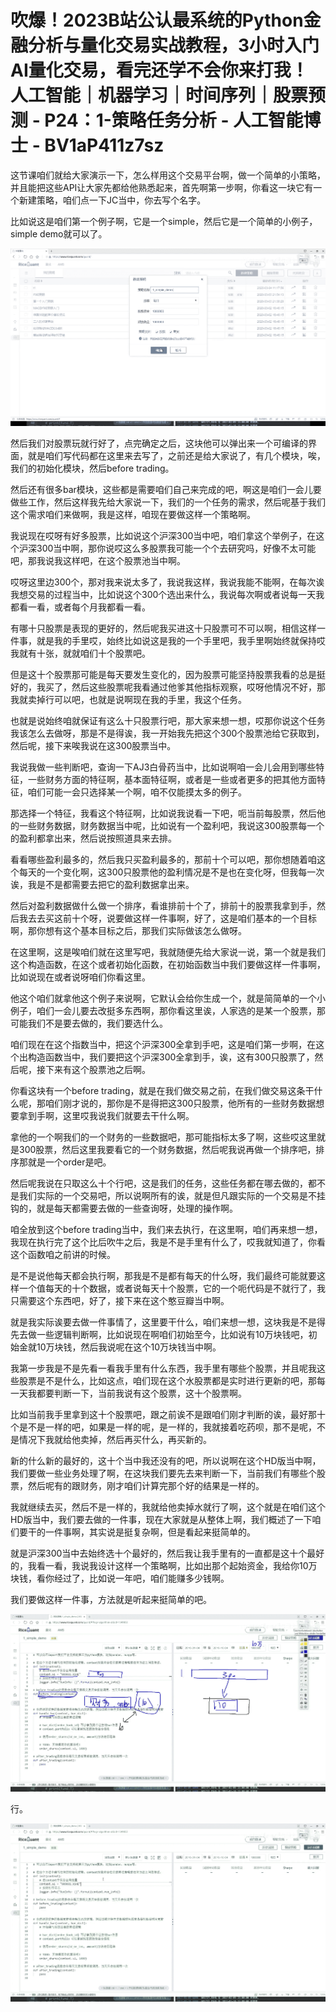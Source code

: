 # 吹爆！2023B站公认最系统的Python金融分析与量化交易实战教程，3小时入门AI量化交易，看完还学不会你来打我！人工智能｜机器学习｜时间序列｜股票预测 - P24：1-策略任务分析 - 人工智能博士 - BV1aP411z7sz

这节课咱们就给大家演示一下，怎么样用这个交易平台啊，做一个简单的小策略，并且能把这些API让大家先都给他熟悉起来，首先啊第一步啊，你看这一块它有一个新建策略，咱们点一下JC当中，你去写个名字。

比如说这是咱们第一个例子啊，它是一个simple，然后它是一个简单的小例子，simple demo就可以了。



![](img/6b82a9b9674d124f8b25abbb224fdd29_1.png)

然后我们对股票玩就行好了，点完确定之后，这块他可以弹出来一个可编译的界面，就是咱们写代码都在这里来去写了，之前还是给大家说了，有几个模块，唉，我们的初始化模块，然后before trading。

然后还有很多bar模块，这些都是需要咱们自己来完成的吧，啊这是咱们一会儿要做些工作，然后这样我先给大家说一下，我们的一个任务的需求，然后呢基于我们这个需求咱们来做啊，我是这样，咱现在要做这样一个策略啊。

我说现在哎呀有好多股票，比如说这个沪深300当中吧，咱们拿这个举例子，在这个沪深300当中啊，那你说哎这么多股票我可能一个个去研究吗，好像不太可能吧，那我说我这样吧，在这个股票池当中啊。

哎呀这里边300个，那对我来说太多了，我说我这样，我说我能不能啊，在每次诶我想交易的过程当中，比如说这个300个选出来什么，我说每次啊或者说每一天我都看一看，或者每个月我都看一看。

有哪十只股票是表现的更好的，然后呢我买进这十只股票可不可以啊，相信这样一件事，就是我的手里哎，始终比如说这是我的一个手里吧，我手里啊始终就保持哎我就有十张，就就咱们十个股票吧。

但是这十个股票那可能是每天要发生变化的，因为股票可能坚持股票我看的总是挺好的，我买了，然后这些股票呢我看通过他爹其他指标观察，哎呀他情况不好，那我就卖掉行可以吧，也就是说啊现在我的手里，我这个任务。

也就是说始终咱就保证有这么十只股票行吧，那大家来想一想，哎那你说这个任务我该怎么去做呀，那是不是得诶，我一开始我先把这个300个股票池给它获取到，然后呢，接下来唉我说在这300股票当中。

我说我做一些判断吧，查询一下AJ3白骨药当中，比如说啊咱一会儿会用到哪些特征，一些财务方面的特征啊，基本面特征啊，或者是一些或者更多的把其他方面特征，咱们可能一会只选择某一个啊，咱不仅能摸太多的例子。

那选择一个特征，我看这个特征啊，比如说我说看一下吧，呃当前每股票，然后他的一些财务数据，财务数据当中呢，比如说有一个盈利吧，我说这300股票每一个的盈利都拿出来，然后说按照道具来去排。

看看哪些盈利最多的，然后我只买盈利最多的，那前十个可以吧，那你想随着咱这个每天的一个变化啊，这300只股票他的盈利情况是不是也在变化呀，但我每一次诶，我是不是都需要去把它的盈利数据拿出来。

然后对盈利数据做什么做一个排序，看谁排前十个了，排前十的股票我拿到手，然后我去去买这前十个呀，说要做这样一件事啊，好了，这是咱们基本的一个目标啊，那你想有这个基本目标之后，那我们实际做该怎么做呀。

在这里啊，这是唉咱们就在这里写吧，我就随便先给大家说一说，第一个就是我们这个构造函数，在这个或者初始化函数，在初始函数当中我们要做这样一件事啊，比如说现在或者说呀咱们你看这里。

他这个咱们就拿他这个例子来说啊，它默认会给你生成一个，就是简简单的一个小例子，咱们一会儿要去改挺多东西啊，那你看这里诶，人家选的是某一个股票，那可能我们不是要去做的，我们要选什么。

咱们现在在这个指数当中，把这个沪深300全拿到手吧，这是咱们第一步啊，在这个出构造函数当中，我们要把这个沪深300全拿到手，诶，这有300只股票了，然后呢，接下来有这个股票池之后啊。

你看这块有一个before trading，就是在我们做交易之前，在我们做交易这条干什么呢，那咱们刚才说的，那你是不是得把这300只股票，他所有的一些财务数据想要拿到手啊，这里哎我说我们就要去干什么啊。

拿他的一个啊我们的一个财务的一些数据吧，那可能指标太多了啊，这些哎这里就是300股票，然后这里我要看它的一个财务数据，然后呢我说再做一个排序吧，排序那就是一个order是吧。

然后呢我说在只取这么十个行吧，这是我们的任务，这些任务都在哪去做的，都不是我们实际的一个交易吧，所以说啊所有的诶，就是但凡跟实际的一个交易是不挂钩的，就是每天都需要去做的一些查询呀，处理的操作啊。

咱全放到这个before trading当中，我们来去执行，在这里啊，咱们再来想一想，我现在执行完了这个比后吹牛之后，我是不是手里有什么了，哎我就知道了，你看这个函数咱之前讲的时候。

是不是说他每天都会执行啊，那我是不是都有每天的什么呀，我们最终可能就要这样一个值每天的十个数据，或者说每天十个股票，它的一个呃代码是不就行了，我只需要这个东西吧，好了，接下来在这个憨豆瓣当中啊。

就是我实际诶要去做一件事情了，这里要干什么，咱们来想一想，这块我是不是得先去做一些逻辑判断啊，比如说现在啊咱们初始至今，比如说有10万块钱吧，初始金就10万块钱，然后我说呢在这个10万块钱当中啊。

我第一步我是不是先看一看我手里有什么东西，我手里有哪些个股票，并且呢我这些股票是不是什么，比如这点，咱们现在这个水股票都是实时进行更新的吧，那每一天我都要判断一下，当前我说有这个股票，这十个股票啊。

比如当前我手里拿到这十个股票吧，跟之前诶不是跟咱们刚才判断的诶，最好那十个是不是一样的吧，如果是一样的呢，是一样的，我就接着吃药呗，那不是呢，不是情况下我就给他卖掉，然后再买什么，再买新的。

新的什么新的最好的，这十个当中我还没有的吧，所以说啊在这个HD版当中啊，我们要做一些业务处理了啊，在这块我们要先去来判断一下，当前我们有哪些个股票，然后呢有的跟财务，刚才咱们计算完那个好的结果是一样的。

我就继续去买，然后不是一样的，我就给他卖掉水就行了啊，这个就是在咱们这个HD版当中，我们要去做的一件事，现在大家就是从整体上啊，我们概述了一下咱们要干的一件事啊，其实说是挺复杂啊，但是看起来挺简单的。

就是沪深300当中去始终选十个最好的，然后我让我手里有的一直都是这十个最好的，我看一看，我说我设计这样一个策略啊，比如出那个起始资金，我给你10万块钱，看你经过了，比如说一年吧，咱们能赚多少钱啊。

我们要做这样一件事，方法就是听起来挺简单的吧。

![](img/6b82a9b9674d124f8b25abbb224fdd29_3.png)

行。

![](img/6b82a9b9674d124f8b25abbb224fdd29_5.png)